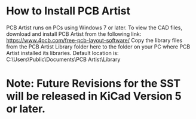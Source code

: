 # How to Install PCB Artist
PCB Artist runs on PCs using Windows 7 or later. To view the CAD files, download and install PCB Artist from the following link:
https://www.4pcb.com/free-pcb-layout-software/
Copy the library files from the PCB Artist Library folder here to the folder on your PC where PCB Artist installed its libraries. Default location is:
C:\Users\Public\Documents\PCB Artist\Library

# Note: Future Revisions for the SST will be released in KiCad Version 5 or later.
